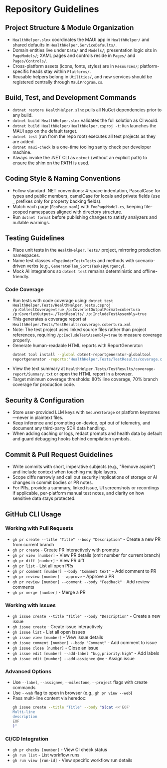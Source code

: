 # Repository Guidelines

## Project Structure & Module Organization
- `HealthHelper.slnx` coordinates the MAUI app in `HealthHelper/` and shared defaults in `HealthHelper.ServiceDefaults/`.
- Domain entities live under `Data/` and `Models/`; presentation logic sits in `PageModels/`; XAML pages and controls reside in `Pages/` and `Pages/Controls/`.
- Cross-platform assets (icons, fonts, styles) are in `Resources/`; platform-specific heads stay within `Platforms/`.
- Reusable helpers belong in `Utilities/`, and new services should be registered centrally through `MauiProgram.cs`.

## Build, Test, and Development Commands
- `dotnet restore HealthHelper.slnx` pulls all NuGet dependencies prior to any build.
- `dotnet build HealthHelper.slnx` validates the full solution as CI would.
- `dotnet build HealthHelper/HealthHelper.csproj -t:Run` launches the MAUI app on the default target.
- `dotnet test` (run from the repo root) executes all test projects as they are added.
- `dotnet maui-check` is a one-time tooling sanity check per developer machine.
- Always invoke the .NET CLI as `dotnet` (without an explicit path) to ensure the shim on the PATH is used.

## Coding Style & Naming Conventions
- Follow standard .NET conventions: 4-space indentation, PascalCase for types and public members, camelCase for locals and private fields (use `_` prefixes only for property backing fields).
- Match each page (`FooPage.xaml`) with `FooPageModel.cs`, keeping file-scoped namespaces aligned with directory structure.
- Run `dotnet format` before publishing changes to satisfy analyzers and nullable warnings.

## Testing Guidelines
- Place unit tests in the `HealthHelper.Tests/` project, mirroring production namespaces.
- Name test classes `<TypeUnderTest>Tests` and methods with scenario-driven verbs (e.g., `GeneratePlan_SortsTasksByUrgency`).
- Mock AI integrations so `dotnet test` remains deterministic and offline-friendly.

### Code Coverage
- Run tests with code coverage using: `dotnet test HealthHelper.Tests/HealthHelper.Tests.csproj /p:CollectCoverage=true /p:CoverletOutputFormat=cobertura /p:CoverletOutput=./TestResults/ /p:IncludeTestAssembly=true`
- This generates a coverage report at `HealthHelper.Tests/TestResults/coverage.cobertura.xml`
- Note: The test project uses linked source files rather than project references, requiring `/p:IncludeTestAssembly=true` to measure coverage properly.
- Generate human-readable HTML reports with ReportGenerator:
  ```bash
  dotnet tool install --global dotnet-reportgenerator-globaltool
  reportgenerator -reports:"HealthHelper.Tests/TestResults/coverage.cobertura.xml" -targetdir:"HealthHelper.Tests/TestResults/coverage-report" -reporttypes:"Html;TextSummary"
  ```
- View the text summary at `HealthHelper.Tests/TestResults/coverage-report/Summary.txt` or open the HTML report in a browser.
- Target minimum coverage thresholds: 80% line coverage, 70% branch coverage for production code.

## Security & Configuration
- Store user-provided LLM keys with `SecureStorage` or platform keystores—never in plaintext files.
- Keep inference and prompting on-device, opt out of telemetry, and document any third-party SDK data handling.
- When adding caching or logs, redact prompts and health data by default and guard debugging hooks behind compilation symbols.

## Commit & Pull Request Guidelines
- Write commits with short, imperative subjects (e.g., "Remove aspire") and include context when touching multiple layers.
- Scope diffs narrowly and call out security implications of storage or AI changes in commit bodies or PR notes.
- For PRs, provide a summary, linked issue, UI screenshots or recordings if applicable, per-platform manual test notes, and clarity on how sensitive data stays protected.

## GitHub CLI Usage

### Working with Pull Requests
- `gh pr create --title "Title" --body "Description"` - Create a new PR from current branch
- `gh pr create` - Create PR interactively with prompts
- `gh pr view [number]` - View PR details (omit number for current branch)
- `gh pr diff [number]` - View PR diff
- `gh pr list` - List all open PRs
- `gh pr comment [number] --body "Comment text"` - Add comment to PR
- `gh pr review [number] --approve` - Approve a PR
- `gh pr review [number] --comment --body "Feedback"` - Add review comments
- `gh pr merge [number]` - Merge a PR

### Working with Issues
- `gh issue create --title "Title" --body "Description"` - Create a new issue
- `gh issue create` - Create issue interactively
- `gh issue list` - List all open issues
- `gh issue view [number]` - View issue details
- `gh issue comment [number] --body "Comment"` - Add comment to issue
- `gh issue close [number]` - Close an issue
- `gh issue edit [number] --add-label "bug,priority:high"` - Add labels
- `gh issue edit [number] --add-assignee @me` - Assign issue

### Advanced Options
- Use `--label`, `--assignee`, `--milestone`, `--project` flags with create commands
- Use `--web` flag to open in browser (e.g., `gh pr view --web`)
- Pass multi-line content via heredoc:
  ```bash
  gh issue create --title "Title" --body "$(cat <<'EOF'
  Multi-line
  description
  EOF
  )"
  ```

### CI/CD Integration
- `gh pr checks [number]` - View CI check status
- `gh run list` - List workflow runs
- `gh run view [run-id]` - View specific workflow run details

